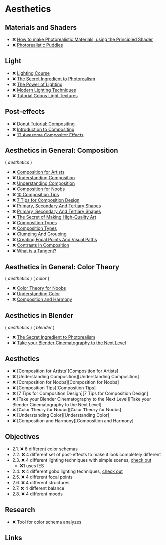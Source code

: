 # Aesthetics

## Materials and Shaders

- ❌ [How to make Photorealistic Materials, using the Principled Shader](https://www.youtube.com/watch?v=4H5W6C_Mbck)
- ❌ [Photorealistic Puddles](https://www.youtube.com/watch?v=TxYVMw94FXE)

## Light

- ❌ [Lighting Course](https://www.youtube.com/playlist?list=PLjEaoINr3zgH9vCr47kSS5W8PEJBNIiwK)
- ❌ [The Secret Ingredient to Photorealism](https://www.youtube.com/watch?v=m9AT7H4GGrA)
- ❌ [The Power of Lighting](https://www.youtube.com/watch?v=ElMM3u2MO5k)
- ❌ [Modern Lighting Techniques](https://www.youtube.com/watch?v=y6WKm62mhIo)
- ❌ [Tutorial Gobos Light Textures](https://www.youtube.com/watch?v=Qh7tr4ohDGc)

## Post-effects

- ❌ [Donut Tutorial: Compositing](https://www.youtube.com/watch?v=wlmq6EXzzzw)
- ❌ [Introduction to Compositing](https://www.youtube.com/watch?v=bIZrTXtyQkY)
- ❌ [12 Awesome Compositor Effects](https://www.youtube.com/watch?v=8x2qfWNHedM)

## Aesthetics in General: Composition

( _aesthetics_ )

- ❌ [Composition for Artists](https://www.youtube.com/playlist?list=PLV2X3tgajVlHEWoxhxHBV5JyU7R80LT9R)
- ❌ [Understanding Composition](https://www.youtube.com/watch?v=O8i7OKbWmRM)
- ❌ [Understanding Composition](https://www.picturecorrect.com/the-ultimate-guide-to-understanding-composition/)
- ❌ [Composition for Noobs](https://www.youtube.com/watch?v=9VVzCr3c9Jk)
- ❌ [10 Composition Tips](https://www.youtube.com/watch?v=JuEkb6FNptE)
- ❌ [7 Tips for Composition Design](https://www.youtube.com/watch?v=ur37AAQDsb8)
- ❌ [Primary, Secondary And Tertiary Shapes](https://www.youtube.com/watch?v=6IojuePYIHo)
- ❌ [Primary, Secondary And Tertiary Shapes](https://web.archive.org/web/20201207145016/http://www.neilblevins.com/cg_education/primary_secondary_and_tertiary_shapes/primary_secondary_and_tertiary_shapes.htm)
- ❌ [The Secret of Making High-Quality Art](https://www.youtube.com/watch?v=qMH_J_vcoqE)
- ❌ [Composition Types](https://www.youtube.com/watch?v=Xbveb0QoZq4)
- ❌ [Composition Types](https://digitaltutorials.tumblr.com/post/93875580694/this-article-was-written-by-phil-straub-back-in)
- ❌ [Clumping And Grouping](https://www.youtube.com/watch?v=zYwfWcAAdIE)
- ❌ [Creating Focal Points And Visual Paths](https://www.youtube.com/watch?v=MX59j9yhezw)
- ❌ [Contrasts In Composition](https://www.youtube.com/watch?v=ocuFrOD1qEc)
- ❌ [What is a Tangent?](https://www.youtube.com/watch?v=nVOcfcjN1cM)

## Aesthetics in General: Color Theory

( _aesthetics_ ) ( _color_ )

- ❌ [Color Theory for Noobs](https://www.youtube.com/watch?v=AvgCkHrcj90)
- ❌ [Understanding Color](https://www.youtube.com/watch?v=Qj1FK8n7WgY)
- ❌ [Composition and Harmony](https://www.youtube.com/watch?v=p0rVUhXnmpY)

## Aesthetics in Blender

( _aesthetics_ ) ( _blender_ )

- ❌ [The Secret Ingredient to Photorealism](https://www.youtube.com/watch?v=m9AT7H4GGrA)
- ❌ [Take your Blender Cinematography to the Next Level](https://www.youtube.com/watch?v=h3ouYgJ0hUk)

## Aesthetics

- ❌ [Composition for Artists][Composition for Artists]
- ❌ [Understanding Composition][Understanding Composition]
- ❌ [Composition for Noobs][Composition for Noobs]
- ❌ [Composition Tips][Composition Tips]
- ❌ [7 Tips for Composition Design][7 Tips for Composition Design]
- ❌ [Take your Blender Cinematography to the Next Level][Take your Blender Cinematography to the Next Level]
- ❌ [Color Theory for Noobs][Color Theory for Noobs]
- ❌ [Understanding Color][Understanding Color]
- ❌ [Composition and Harmony][Composition and Harmony]

## Objectives

- 2.1. ❌ 6 different color schemas
- 2.2. ❌ 4 different set of post-effects to make it look completely different
- 2.3. ❌ 4 different lighting techniques with simple scenes, [check out](https://www.youtube.com/watch?v=y6WKm62mhIo)
  - ❌1 uses IES
- 2.4. ❌ 4 different gobo lighting techniques, [check out](https://www.youtube.com/watch?v=ElMM3u2MO5k)
- 2.5. ❌ 4 different focal points
- 2.6. ❌ 4 different structures
- 2.7. ❌ 4 different balance
- 2.8. ❌ 4 different moods

## Research

- ❌ Tool for color schema analyzes

## Links
